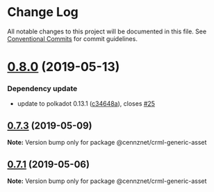 # Change Log

All notable changes to this project will be documented in this file.
See [Conventional Commits](https://conventionalcommits.org) for commit guidelines.

# [0.8.0](https://bitbucket.org/centralitydev/cennznet-js-generic-asset/compare/v0.7.3...v0.8.0) (2019-05-13)


### Dependency update

* update to polkadot 0.13.1 ([c34648a](https://bitbucket.org/centralitydev/cennznet-js-generic-asset/commits/c34648a)), closes [#25](https://bitbucket.org/centralitydev/cennznet-js-generic-asset/issue/25)





## [0.7.3](https://bitbucket.org/centralitydev/cennznet-js-generic-asset/compare/v0.7.1...v0.7.3) (2019-05-09)

**Note:** Version bump only for package @cennznet/crml-generic-asset





## [0.7.1](https://bitbucket.org/centralitydev/cennznet-js-generic-asset/compare/v0.7.0...v0.7.1) (2019-05-06)

**Note:** Version bump only for package @cennznet/crml-generic-asset
